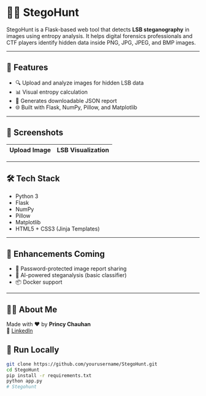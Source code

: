 # 🕵️‍♀️ StegoHunt

StegoHunt is a Flask-based web tool that detects **LSB steganography** in images using entropy analysis. It helps digital forensics professionals and CTF players identify hidden data inside PNG, JPG, JPEG, and BMP images.



---

## 🚀 Features

- 🔍 Upload and analyze images for hidden LSB data
- 📊 Visual entropy calculation
- 📁 Generates downloadable JSON report
- 🌐 Built with Flask, NumPy, Pillow, and Matplotlib

---

## 📸 Screenshots

| Upload Image | LSB Visualization |
|--------------|-------------------|


---

## 🛠 Tech Stack

- Python 3
- Flask
- NumPy
- Pillow
- Matplotlib
- HTML5 + CSS3 (Jinja Templates)

---
## 🤩 Enhancements Coming

- 🔐 Password-protected image report sharing
- 🧠 AI-powered steganalysis (basic classifier)
- 📦 Docker support

---

## 🙋‍♀️ About Me

Made with ❤️ by **Princy Chauhan**    
🔗 [LinkedIn](https://www.linkedin.com/in/princy-chauhan-a526b5343/)



## 🧪 Run Locally

```bash
git clone https://github.com/yourusername/StegoHunt.git
cd StegoHunt
pip install -r requirements.txt
python app.py
# Stegohunt

